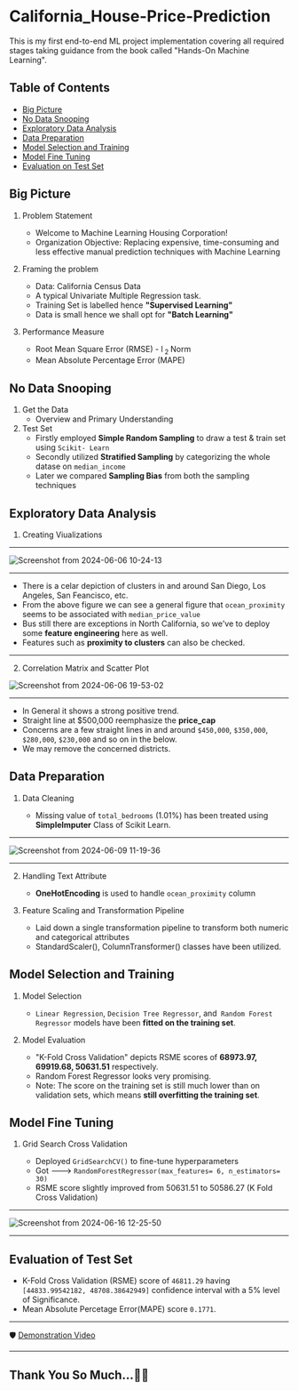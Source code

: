 # California_House-Price-Prediction
This is my first end-to-end ML project implementation covering all required stages taking guidance from the book called "Hands-On Machine Learning".

## Table of Contents
- [Big Picture](https://github.com/pb319/California_House-Price-Prediction?tab=readme-ov-file#big-picture)
- [No Data Snooping](https://github.com/pb319/California_House-Price-Prediction?tab=readme-ov-file#no-data-snooping)
- [Exploratory Data Analysis](https://github.com/pb319/California_House-Price-Prediction?tab=readme-ov-file#exploratory-data-analysis)
- [Data Preparation](https://github.com/pb319/California_House-Price-Prediction?tab=readme-ov-file#data-prparation)
- [Model Selection and Training](https://github.com/pb319/California_House-Price-Prediction?tab=readme-ov-file#model-selection-and-training)
- [Model Fine Tuning](https://github.com/pb319/California_House-Price-Prediction?tab=readme-ov-file#model-fine-tuning)
- [Evaluation on Test Set](https://github.com/pb319/California_House-Price-Prediction?tab=readme-ov-file#evaluation-of-test-set)


## Big Picture

1. Problem Statement
   - Welcome to Machine Learning Housing Corporation!
   - Organization Objective: Replacing expensive, time-consuming and less effective manual prediction techniques with Machine Learning
  
2. Framing the problem
   - Data: California Census Data 
   - A typical Univariate Multiple Regression task.
   - Training Set is labelled hence **"Supervised Learning"**
   - Data is small hence we shall opt for **"Batch Learning"**

2. Performance Measure
   - Root Mean Square Error (RMSE) - l<sub> 2 </sub> Norm
   - Mean Absolute Percentage Error (MAPE)

## No Data Snooping

1. Get the Data
   - Overview and Primary Understanding
2. Test Set
   - Firstly employed **Simple Random Sampling** to draw a test & train set using `Scikit- Learn`
   - Secondly utilized **Stratified Sampling** by categorizing the whole datase on `median_income`
   - Later we compared **Sampling Bias** from both the sampling techniques


## Exploratory Data Analysis

1. Creating Viualizations
  ***
  ![Screenshot from 2024-06-06 10-24-13](https://github.com/pb319/California_House-Price-Prediction/assets/66114329/bf2a3d13-60e8-4af4-9cf3-01ed0fb864bc)

  ***
   * There is a celar depiction of clusters in and around San Diego, Los Angeles, San Feancisco, etc.
   * From the above figure we can see a general figure that `ocean_proximity` seems to be associated with `median_price_value`
   *  Bus still there are exceptions in North California, so we've to deploy some **feature engineering** here as well.
   * Features such as **proximity to clusters** can also be checked.

  ***
 2. Correlation Matrix and Scatter Plot
  
   ![Screenshot from 2024-06-06 19-53-02](https://github.com/pb319/California_House-Price-Prediction/assets/66114329/91f2e71c-50a8-461b-9892-068e18e0f5a3)
   
   ***
   * In General it shows a strong positive trend.
   * Straight line at $500,000 reemphasize the **price_cap**
   * Concerns are a few straight lines in and around `$450,000`, `$350,000`, `$280,000`, `$230,000` and so on in the below.
   * We may remove the concerned districts.

## Data Preparation

1. Data Cleaning

    * Missing value of `total_bedrooms` (1.01%) has been treated using **SimpleImputer** Class of Scikit Learn.

***
  ![Screenshot from 2024-06-09 11-19-36](https://github.com/pb319/California_House-Price-Prediction/assets/66114329/5940ad05-ee51-45fd-bead-534d7a558196)

*** 
     
2. Handling Text Attribute
    * **OneHotEncoding** is used to handle `ocean_proximity` column

3. Feature Scaling and Transformation Pipeline
    * Laid down a single transformation pipeline to transform both numeric and categorical attributes
    * StandardScaler(), ColumnTransformer() classes have been utilized.

  
## Model Selection and Training

1. Model Selection
   
   * `Linear Regression`, `Decision Tree Regressor`, and` Random Forest Regressor` models have been **fitted on the training set**.
   
3. Model Evaluation
   
   * "K-Fold Cross Validation" depicts RSME scores of **68973.97, 69919.68, 50631.51** respectively.
   * Random Forest Regressor looks very promising.
   * Note: The score on the training set is still much lower than on validation sets, which means **still overfitting the training set**.

## Model Fine Tuning

1. Grid Search Cross Validation
   
   * Deployed `GridSearchCV()` to fine-tune hyperparameters
   * Got --->  `RandomForestRegressor(max_features= 6, n_estimators= 30)`
   * RSME score slightly improved from 50631.51 to 50586.27 (K Fold Cross Validation)

***
  ![Screenshot from 2024-06-16 12-25-50](https://github.com/pb319/California_House-Price-Prediction/assets/66114329/40ee0120-de89-4da2-927a-3773da733e37)
  
*** 
     
  
## Evaluation of Test Set
   * K-Fold Cross Validation (RSME) score of `46811.29` having `[44833.99542182, 48708.38642949]` confidence interval with a 5% level of Significance.
   * Mean Absolute Percetage Error(MAPE) score `0.1771`.




***
🛡️ [Demonstration Video](https://youtu.be/dsufBxSrp88?si=edVnb4jONRBCy4RU) 

***
## Thank You So Much...🙏🙏 
